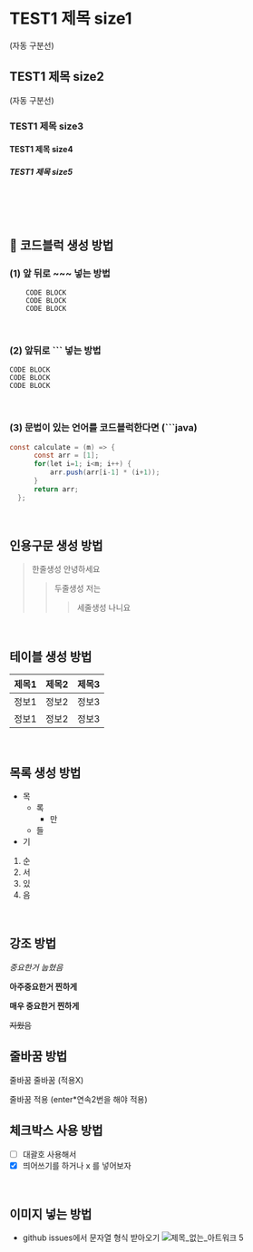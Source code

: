 # TEST1 제목 size1
(자동 구분선)
## TEST1 제목 size2
(자동 구분선)
### TEST1 제목  size3
#### TEST1 제목 size4
##### TEST1 제목 size5

<br>
<br>
<br>

## 🗿 코드블럭 생성 방법

### (1) 앞 뒤로 ~~~ 넣는 방법
~~~
    CODE BLOCK
    CODE BLOCK
    CODE BLOCK
~~~
<br>

### (2) 앞뒤로 ``` 넣는 방법
```
CODE BLOCK
CODE BLOCK
CODE BLOCK
```
<br>

### (3) 문법이 있는 언어를 코드블럭한다면 (```java)
```java
const calculate = (m) => {
      const arr = [1];
      for(let i=1; i<m; i++) {
          arr.push(arr[i-1] * (i+1));
      }
      return arr;
  };
```
<br>

## 인용구문 생성 방법
> 한줄생성
안녕하세요
>> 두줄생성
저는
>>> 세줄생성
나니요
<br>

## 테이블 생성 방법
제목1 | 제목2 | 제목3
---|---|---|
정보1 | 정보2 | 정보3
정보1 | 정보2 | 정보3
<br>

## 목록 생성 방법
* 목
  - 록
    + 만
  - 들
* 기

1. 순
2. 서
3. 있
4. 음
<br>

## 강조 방법
*중요한거 눕혔음*

**아주중요한거 찐하게**

__매우 중요한거 찐하게__

~~지웠음~~
<br>

## 줄바꿈 방법
줄바꿈
줄바꿈 (적용X)

줄바꿈 적용
(enter*연속2번을 해야 적용)
<br>

## 체크박스 사용 방법
- [ ] 대괄호 사용해서
- [x] 띄어쓰기를 하거나 x 를 넣어보자
<br>

## 이미지 넣는 방법
* github issues에서 문자열 형식 받아오기
![제목_없는_아트워크 5](https://user-images.githubusercontent.com/107349637/203889795-5d202bcb-7d1f-41d1-9835-e4b8688f1cbd.jpg)